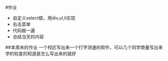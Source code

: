 #作业
- 自定义select框，用div,ul,li实现
- 右击菜单
- 代码敲一遍
- 总结当天的内容

##本周末的作业
一个校区写出来一个打字测速的软件，可以几个同学商量写出来
学的较差的知道是怎么写出来的就好

